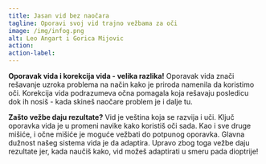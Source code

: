 ```yaml
---
title: Jasan vid bez naočara
tagline: Oporavi svoj vid trajno vežbama za oči
image: /img/infog.png
alt: Leo Angart i Gorica Mijovic
action:
action-label:
---
```

**Oporavak vida i korekcija vida - velika razlika!** Oporavak vida znači rešavanje uzroka problema na način kako je priroda namenila da koristimo oči. Korekcija vida podrazumeva očna pomagala koja rešavaju posledicu dok ih nosiš - kada skineš naočare problem je i dalje tu.

**Zašto vežbe daju rezultate?** Vid je veština koja se razvija i uči. Ključ oporavka vida je u promeni navike kako koristiš oči sada. Kao i sve druge mišiće, i očne mišiće je moguće vežbati do potpunog oporavka. Glavna dužnost našeg sistema vida je da adaptira. Upravo zbog toga vežbe daju rezultate jer, kada naučiš kako, vid možeš adaptirati u smeru pada dioptrije!
